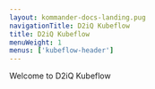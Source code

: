 ```yaml
---
layout: kommander-docs-landing.pug
navigationTitle: D2iQ Kubeflow
title: D2iQ Kubeflow
menuWeight: 1
menus: ['kubeflow-header']
---
```


Welcome to D2iQ Kubeflow
